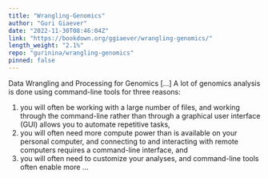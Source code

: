 ```yaml
---
title: "Wrangling-Genomics"
author: "Guri Giaever"
date: "2022-11-30T08:46:04Z"
link: "https://bookdown.org/ggiaever/wrangling-genomics/"
length_weight: "2.1%"
repo: "gurinina/wrangling-genomics"
pinned: false
---
```


Data Wrangling and Processing for Genomics [...] A lot of genomics analysis is done using command-line tools for three reasons:
1) you will often be working with a large number of files, and working through the command-line rather than through a graphical user interface (GUI) allows you to automate repetitive tasks,
2) you will often need more compute power than is available on your personal computer, and connecting to and interacting with remote computers requires a command-line interface, and
3) you will often need to customize your analyses, and command-line tools often enable more ...

